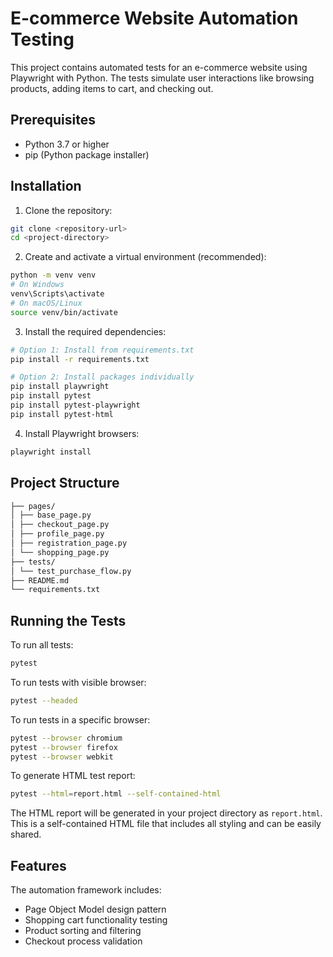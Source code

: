 # E-commerce Website Automation Testing

This project contains automated tests for an e-commerce website using Playwright with Python. The tests simulate user interactions like browsing products, adding items to cart, and checking out.

## Prerequisites

- Python 3.7 or higher
- pip (Python package installer)

## Installation

1. Clone the repository:
```bash
git clone <repository-url>
cd <project-directory>
```

2. Create and activate a virtual environment (recommended):
```bash
python -m venv venv
# On Windows
venv\Scripts\activate
# On macOS/Linux
source venv/bin/activate
```

3. Install the required dependencies:
```bash
# Option 1: Install from requirements.txt
pip install -r requirements.txt

# Option 2: Install packages individually
pip install playwright
pip install pytest
pip install pytest-playwright
pip install pytest-html
```

4. Install Playwright browsers:
```bash
playwright install
```

## Project Structure 
```bash
├── pages/
│ ├── base_page.py
│ ├── checkout_page.py
│ ├── profile_page.py
│ ├── registration_page.py
│ └── shopping_page.py
├── tests/
│ └── test_purchase_flow.py
├── README.md
└── requirements.txt
```

## Running the Tests

To run all tests:
```bash
pytest
```
To run tests with visible browser:
```bash
pytest --headed
```

To run tests in a specific browser:
```bash
pytest --browser chromium
pytest --browser firefox
pytest --browser webkit
```

To generate HTML test report:
```bash
pytest --html=report.html --self-contained-html
```
The HTML report will be generated in your project directory as `report.html`. This is a self-contained HTML file that includes all styling and can be easily shared.

## Features

The automation framework includes:
- Page Object Model design pattern
- Shopping cart functionality testing
- Product sorting and filtering
- Checkout process validation
